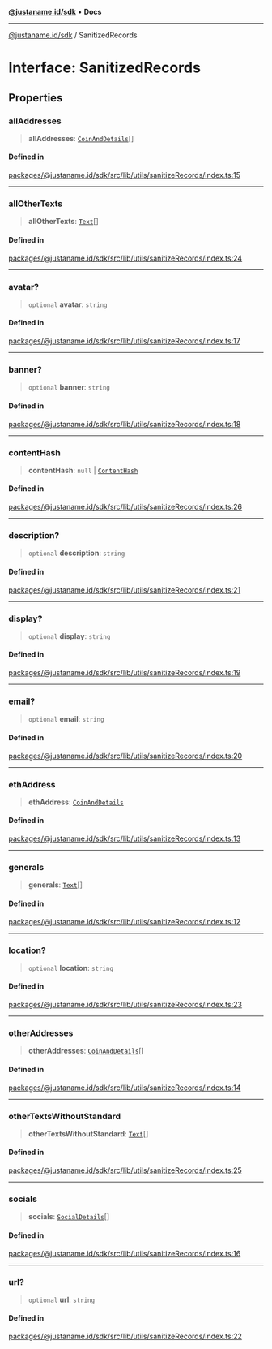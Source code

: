 [**@justaname.id/sdk**](../README.md) • **Docs**

***

[@justaname.id/sdk](../globals.md) / SanitizedRecords

# Interface: SanitizedRecords

## Properties

### allAddresses

> **allAddresses**: [`CoinAndDetails`](../type-aliases/CoinAndDetails.md)[]

#### Defined in

[packages/@justaname.id/sdk/src/lib/utils/sanitizeRecords/index.ts:15](https://github.com/JustaName-id/JustaName-sdk/blob/577c5c787ef18bf8ddf8b997f021738a0e8ca336/packages/@justaname.id/sdk/src/lib/utils/sanitizeRecords/index.ts#L15)

***

### allOtherTexts

> **allOtherTexts**: [`Text`](Text.md)[]

#### Defined in

[packages/@justaname.id/sdk/src/lib/utils/sanitizeRecords/index.ts:24](https://github.com/JustaName-id/JustaName-sdk/blob/577c5c787ef18bf8ddf8b997f021738a0e8ca336/packages/@justaname.id/sdk/src/lib/utils/sanitizeRecords/index.ts#L24)

***

### avatar?

> `optional` **avatar**: `string`

#### Defined in

[packages/@justaname.id/sdk/src/lib/utils/sanitizeRecords/index.ts:17](https://github.com/JustaName-id/JustaName-sdk/blob/577c5c787ef18bf8ddf8b997f021738a0e8ca336/packages/@justaname.id/sdk/src/lib/utils/sanitizeRecords/index.ts#L17)

***

### banner?

> `optional` **banner**: `string`

#### Defined in

[packages/@justaname.id/sdk/src/lib/utils/sanitizeRecords/index.ts:18](https://github.com/JustaName-id/JustaName-sdk/blob/577c5c787ef18bf8ddf8b997f021738a0e8ca336/packages/@justaname.id/sdk/src/lib/utils/sanitizeRecords/index.ts#L18)

***

### contentHash

> **contentHash**: `null` \| [`ContentHash`](ContentHash.md)

#### Defined in

[packages/@justaname.id/sdk/src/lib/utils/sanitizeRecords/index.ts:26](https://github.com/JustaName-id/JustaName-sdk/blob/577c5c787ef18bf8ddf8b997f021738a0e8ca336/packages/@justaname.id/sdk/src/lib/utils/sanitizeRecords/index.ts#L26)

***

### description?

> `optional` **description**: `string`

#### Defined in

[packages/@justaname.id/sdk/src/lib/utils/sanitizeRecords/index.ts:21](https://github.com/JustaName-id/JustaName-sdk/blob/577c5c787ef18bf8ddf8b997f021738a0e8ca336/packages/@justaname.id/sdk/src/lib/utils/sanitizeRecords/index.ts#L21)

***

### display?

> `optional` **display**: `string`

#### Defined in

[packages/@justaname.id/sdk/src/lib/utils/sanitizeRecords/index.ts:19](https://github.com/JustaName-id/JustaName-sdk/blob/577c5c787ef18bf8ddf8b997f021738a0e8ca336/packages/@justaname.id/sdk/src/lib/utils/sanitizeRecords/index.ts#L19)

***

### email?

> `optional` **email**: `string`

#### Defined in

[packages/@justaname.id/sdk/src/lib/utils/sanitizeRecords/index.ts:20](https://github.com/JustaName-id/JustaName-sdk/blob/577c5c787ef18bf8ddf8b997f021738a0e8ca336/packages/@justaname.id/sdk/src/lib/utils/sanitizeRecords/index.ts#L20)

***

### ethAddress

> **ethAddress**: [`CoinAndDetails`](../type-aliases/CoinAndDetails.md)

#### Defined in

[packages/@justaname.id/sdk/src/lib/utils/sanitizeRecords/index.ts:13](https://github.com/JustaName-id/JustaName-sdk/blob/577c5c787ef18bf8ddf8b997f021738a0e8ca336/packages/@justaname.id/sdk/src/lib/utils/sanitizeRecords/index.ts#L13)

***

### generals

> **generals**: [`Text`](Text.md)[]

#### Defined in

[packages/@justaname.id/sdk/src/lib/utils/sanitizeRecords/index.ts:12](https://github.com/JustaName-id/JustaName-sdk/blob/577c5c787ef18bf8ddf8b997f021738a0e8ca336/packages/@justaname.id/sdk/src/lib/utils/sanitizeRecords/index.ts#L12)

***

### location?

> `optional` **location**: `string`

#### Defined in

[packages/@justaname.id/sdk/src/lib/utils/sanitizeRecords/index.ts:23](https://github.com/JustaName-id/JustaName-sdk/blob/577c5c787ef18bf8ddf8b997f021738a0e8ca336/packages/@justaname.id/sdk/src/lib/utils/sanitizeRecords/index.ts#L23)

***

### otherAddresses

> **otherAddresses**: [`CoinAndDetails`](../type-aliases/CoinAndDetails.md)[]

#### Defined in

[packages/@justaname.id/sdk/src/lib/utils/sanitizeRecords/index.ts:14](https://github.com/JustaName-id/JustaName-sdk/blob/577c5c787ef18bf8ddf8b997f021738a0e8ca336/packages/@justaname.id/sdk/src/lib/utils/sanitizeRecords/index.ts#L14)

***

### otherTextsWithoutStandard

> **otherTextsWithoutStandard**: [`Text`](Text.md)[]

#### Defined in

[packages/@justaname.id/sdk/src/lib/utils/sanitizeRecords/index.ts:25](https://github.com/JustaName-id/JustaName-sdk/blob/577c5c787ef18bf8ddf8b997f021738a0e8ca336/packages/@justaname.id/sdk/src/lib/utils/sanitizeRecords/index.ts#L25)

***

### socials

> **socials**: [`SocialDetails`](../type-aliases/SocialDetails.md)[]

#### Defined in

[packages/@justaname.id/sdk/src/lib/utils/sanitizeRecords/index.ts:16](https://github.com/JustaName-id/JustaName-sdk/blob/577c5c787ef18bf8ddf8b997f021738a0e8ca336/packages/@justaname.id/sdk/src/lib/utils/sanitizeRecords/index.ts#L16)

***

### url?

> `optional` **url**: `string`

#### Defined in

[packages/@justaname.id/sdk/src/lib/utils/sanitizeRecords/index.ts:22](https://github.com/JustaName-id/JustaName-sdk/blob/577c5c787ef18bf8ddf8b997f021738a0e8ca336/packages/@justaname.id/sdk/src/lib/utils/sanitizeRecords/index.ts#L22)

